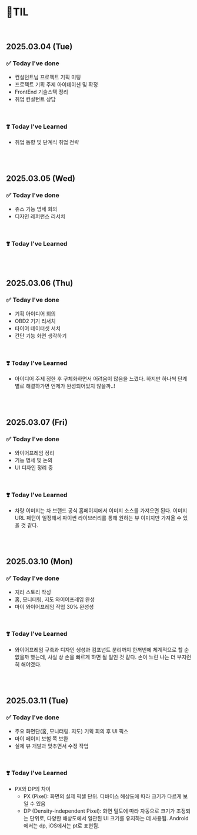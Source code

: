 # 📝TIL

<br>

## 2025.03.04 (Tue)

### ✅ Today I've done

- 컨설턴트님 프로젝트 기획 미팅 
- 프로젝트 기획 주제 아이데이션 및 확정 
- FrontEnd 기술스택 정리
- 취업 컨설턴트 상담 

<br>

### ❣️ Today I've Learned

- 취업 동향 및 단계식 취업 전략 

<br>
<br>

## 2025.03.05 (Wed)

### ✅ Today I've done

- 쥬스 기능 명세 회의
- 디자인 레퍼런스 리서치

<br>

### ❣️ Today I've Learned


<br>
<br>

## 2025.03.06 (Thu)

### ✅ Today I've done

- 기획 아이디어 회의
- OBD2 기기 리서치
- 타이어 데이터셋 서치
- 간단 기능 화면 생각하기

<br>

### ❣️ Today I've Learned

- 아이디어 주제 정한 후 구체화하면서 어려움이 많음을 느꼈다. 하지만 하나씩 단계별로 해결하가면 언제가 완성되어있지 않을까..!

<br>
<br>

## 2025.03.07 (Fri)

### ✅ Today I've done

- 와이어프레임 정리
- 기능 명세 및 논의
- UI 디자인 정리 중 

<br>

### ❣️ Today I've Learned

- 차량 이미지는 차 브랜드 공식 홈페이지에서 이미지 소스를 가져오면 된다. 이미지 URL 패턴이 일정해서 파이썬 라이브러리를 통해 원하는 뷰 이미지만 가져올 수 있을 것 같다. 

<br>
<br>

## 2025.03.10 (Mon)

### ✅ Today I've done

- 지라 스토리 작성
- 홈, 모니터링, 지도 와이어프레임 완성
- 마이 와이어프레임 작업 30% 완성성
<br>

### ❣️ Today I've Learned

- 와이어프레임 구축과 디자인 생성과 컴포넌트 분리까지 한꺼번에 체계적으로 할 순 없을까 했는데, 사실 상 손을 빠르게 하면 될 일인 것 같다. 손이 느린 나는 더 부지런히 해야겠다.

<br>
<br>

## 2025.03.11 (Tue)

### ✅ Today I've done

- 주요 화면단(홈, 모니터링. 지도) 기획 회의 후 UI 픽스
- 마이 페이지 보험 쪽 보완
- 실제 뷰 개발과 맞추면서 수정 작업
<br>

### ❣️ Today I've Learned

- PX와 DP의 차이
  - PX (Pixel): 화면의 실제 픽셀 단위. 디바이스 해상도에 따라 크기가 다르게 보일 수 있음
  - DP (Density-independent Pixel): 화면 밀도에 따라 자동으로 크기가 조정되는 단위로, 다양한 해상도에서 일관된 UI 크기를 유지하는 데 사용됨. Android에서는 dp, iOS에서는 pt로 표현됨.

<br>
<br>


